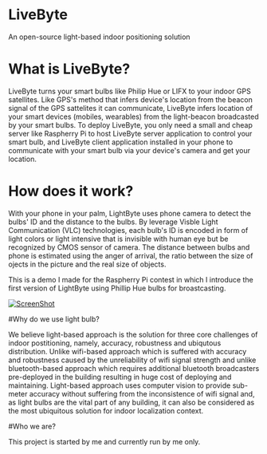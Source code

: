 # LiveByte
An open-source light-based indoor positioning solution

# What is LiveByte?

LiveByte turns your smart bulbs like Philip Hue or LIFX to your indoor GPS satellites. Like GPS's method that infers device's location from the beacon signal of the GPS sattelites it can communicate, LiveByte infers location of your smart devices (mobiles, wearables) from the light-beacon broadcasted by your smart bulbs. To deploy LiveByte, you only need a small and cheap server like Raspherry Pi to host LiveByte server application to control your smart bulb, and LiveByte client application installed in your phone to communicate with your smart bulb via your device's camera and get your location. 

# How does it work?

With your phone in your palm, LightByte uses phone camera to detect the bulbs' ID and the distance to the bulbs. By leverage Visble Light Communication (VLC) technologies, each bulb's ID is encoded in form of light colors or light intensive that is invisible with human eye but be recognized by CMOS sensor of camera. The distance between bulbs and phone is estimated using the anger of arrival, the ratio between the size of ojects in the picture and the real size of objects.

This is a demo I made for the Raspherry Pi contest in which I introduce the first version of LightByte using Phillip Hue bulbs for broastcasting.

[![ScreenShot](https://raw.github.com/GabLeRoux/WebMole/master/ressources/WebMole_Youtube_Video.png)](https://www.youtube.com/watch?v=WG8qRy8FAHE)

#Why do we use light bulb?

We believe light-based approach is the solution for three core challenges of indoor postitioning, namely, accuracy, robustness and ubiqutous distribution. Unlike wifi-based approach which is suffered with accuracy and robustness caused by the unreliability of wifi signal strength and unlike bluetooth-based approach which requires additional bluetooth broadcasters pre-deployed in the building resulting in huge cost of deploying and maintaining. Light-based approach uses computer vision to provide sub-meter accuracy without suffering from the inconsistence of wifi signal and, as light bulbs are the vital part of any building, it can also be considered as the most ubiquitous solution for indoor localization context.   

#Who we are?

This project is started by me and currently run by me only.


